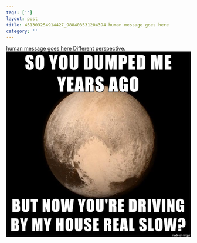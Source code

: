 ```yaml
---
tags: ['']
layout: post
title: 451303254914427_988403531204394 human message goes here
category: ''
---
```

human message goes here
Different perspective.
![451303254914427_988403531204394](/uploads/2015-7-17-451303254914427_988403531204394-human-message-goes-here.jpg)
